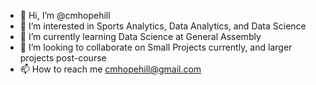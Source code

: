 - 👋 Hi, I’m @cmhopehill
- 👀 I’m interested in Sports Analytics, Data Analytics, and Data Science
- 🌱 I’m currently learning Data Science at General Assembly
- 💞️ I’m looking to collaborate on Small Projects currently, and larger projects post-course
- 📫 How to reach me cmhopehill@gmail.com

<!---
cmhopehill/cmhopehill is a ✨ special ✨ repository because its `README.md` (this file) appears on your GitHub profile.
You can click the Preview link to take a look at your changes.
--->
